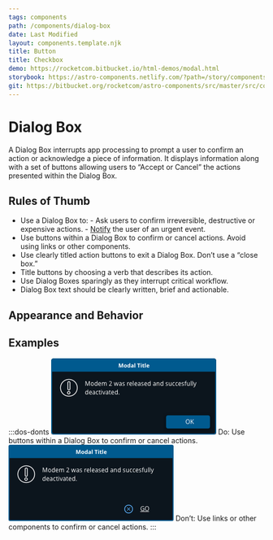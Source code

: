 ```yaml
---
tags: components
path: /components/dialog-box
date: Last Modified
layout: components.template.njk
title: Button
title: Checkbox
demo: https://rocketcom.bitbucket.io/html-demos/modal.html
storybook: https://astro-components.netlify.com/?path=/story/components-story--dialog-box
git: https://bitbucket.org/rocketcom/astro-components/src/master/src/components/rux-modal/
---
```


# Dialog Box

A Dialog Box interrupts app processing to prompt a user to confirm an action or acknowledge a piece of information. It displays information along with a set of buttons allowing users to “Accept or Cancel” the actions presented within the Dialog Box.

## Rules of Thumb

- Use a Dialog Box to: - Ask users to confirm irreversible, destructive or expensive actions. - [Notify](/design-guidelines/notifications) the user of an urgent event.
- Use buttons within a Dialog Box to confirm or cancel actions. Avoid using links or other components.
- Use clearly titled action buttons to exit a Dialog Box. Don’t use a “close box.”
- Title buttons by choosing a verb that describes its action.
- Use Dialog Boxes sparingly as they interrupt critical workflow.
- Dialog Box text should be clearly written, brief and actionable.

## Appearance and Behavior

## Examples

:::dos-donts
![Do: Use buttons within a Dialog Box to confirm or cancel actions.](/img/components/modal-do-1.png 'Do: Use buttons within a Dialog Box to confirm or cancel actions.')
Do: Use buttons within a Dialog Box to confirm or cancel actions.
![Don’t: Use links or other components to confirm or cancel actions.](/img/components/modal-dont-1.png 'Don’t: Use links or other components to confirm or cancel actions.')
Don’t: Use links or other components to confirm or cancel actions.
:::
